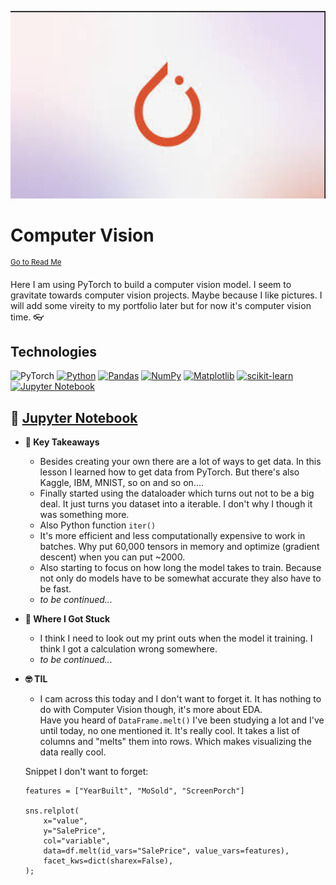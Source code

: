 <p align="center">
   <img src="https://github.com/AishaEvering/PyTorch_Exercises/blob/main/header_2.png" alt="PyTorch Logo" width="600" height="300">
</p>

# Computer Vision
<sup>[Go to Read Me](https://github.com/AishaEvering/PyTorch_Exercises/blob/main/README.md)</sup>

Here I am using PyTorch to build a computer vision model. I seem to gravitate towards computer vision projects.  Maybe because I like pictures.  I will add some vireity to my portfolio later but for now it's computer vision time. 👓

## Technologies
![PyTorch](https://img.shields.io/badge/PyTorch-%23EE4C2C.svg?style=for-the-badge&logo=PyTorch&logoColor=white)
[![Python](https://img.shields.io/badge/python-3670A0?style=for-the-badge&logo=python&logoColor=ffdd54)](https://www.python.org/)
[![Pandas](https://img.shields.io/badge/pandas-%23150458.svg?style=for-the-badge&logo=pandas&logoColor=white)](https://pandas.pydata.org/)
[![NumPy](https://img.shields.io/badge/numpy-%23013243.svg?style=for-the-badge&logo=numpy&logoColor=white)](https://numpy.org/)
[![Matplotlib](https://img.shields.io/badge/Matplotlib-%23ffffff.svg?style=for-the-badge&logo=Matplotlib&logoColor=black)](https://matplotlib.org/)
[![scikit-learn](https://img.shields.io/badge/scikit--learn-%23F7931E.svg?style=for-the-badge&logo=scikit-learn&logoColor=white)](https://scikit-learn.org/stable/)
[![Jupyter Notebook](https://img.shields.io/badge/jupyter-%23FA0F00.svg?style=for-the-badge&logo=jupyter&logoColor=white)](https://jupyter.org/)

## 📙 [Jupyter Notebook](https://github.com/AishaEvering/PyTorch_Exercises/blob/main/03_pytorch_computer_vision_exercises.ipynb)

* **🔑 Key Takeaways**
   * Besides creating your own there are a lot of ways to get data.  In this lesson I learned how to get data from PyTorch.  But there's also Kaggle, IBM, MNIST, so on and so on....
   * Finally started using the dataloader which turns out not to be a big deal.  It just turns you dataset into a iterable.  I don't why I though it was something more.
   * Also Python function `iter()`
   * It's more efficient and less computationally expensive to work in batches.  Why put 60,000 tensors in memory and optimize (gradient descent) when you can put ~2000.
   * Also starting to focus on how long the model takes to train.  Because not only do models have to be somewhat accurate they also have to be fast.
   * *to be continued...*
* **😤 Where I Got Stuck**

  * I think I need to look out my print outs when the model it training.  I think I got a calculation wrong somewhere.
  * *to be continued...*
 
* **🤓 TIL**

  * I cam across this today and I don't want to forget it.  It has nothing to do with Computer Vision though, it's more about EDA.  
    Have you heard of `DataFrame.melt()` I've been studying a lot and I've until today, no one mentioned it.  It's really cool.  It takes a list of columns and "melts" them into rows.  Which makes visualizing the data really cool.

   Snippet I don't want to forget:<br>
   ```
  features = ["YearBuilt", "MoSold", "ScreenPorch"]

   sns.relplot(
       x="value",
       y="SalePrice",
       col="variable",
       data=df.melt(id_vars="SalePrice", value_vars=features),
       facet_kws=dict(sharex=False),
   );
   ```
